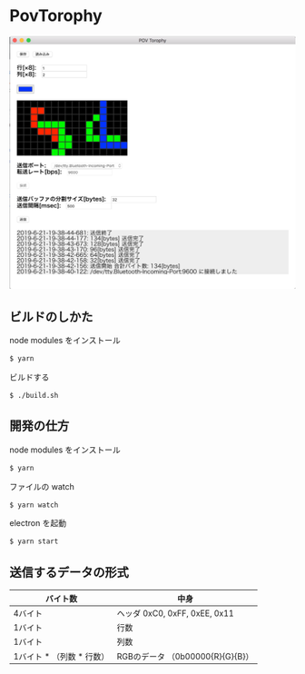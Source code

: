 # PovTorophy

![ss.png](ss.png)

## ビルドのしかた

node modules をインストール

```sh
$ yarn
```

ビルドする

```sh
$ ./build.sh
```

## 開発の仕方

node modules をインストール

```sh
$ yarn
```

ファイルの watch

```sh
$ yarn watch
```

electron を起動

```sh
$ yarn start
```

## 送信するデータの形式

| バイト数 | 中身 |
|---|---|
| 4バイト| ヘッダ 0xC0, 0xFF, 0xEE, 0x11 |
| 1バイト| 行数 |
| 1バイト| 列数 |
| 1バイト * （列数 * 行数）| RGBのデータ （0b00000{R}{G}{B}）|
